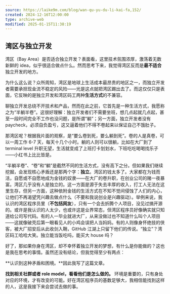 ```yaml
---
source: https://laike9m.com/blog/wan-qu-yu-du-li-kai-fa,152/
created: 2024-12-16T12:00:00
type: archive-web
modified: 2025-01-15T11:38:19
---
```


## **湾区与独立开发**

湾区（Bay Area）是否适合独立开发？表面看，这里技术氛围浓厚，激荡着无数新鲜的 idea，似乎很适合做点什么。然而思考下来，我觉得湾区反而是**最不适合**独立开发的地方。

为什么这么说？众所周知，湾区是地球上生活成本最昂贵的地区之一，而独立开发者需要承担现金流不稳定的风险——光是这点就把湾区踢出去了。而这仅仅只是表面，它反映的是独立开发和湾区码工两种**生活方式**的不兼容。

聊独立开发总绕不开技术和产品，然而在此之前，它首先是一种生活方式，我愿称之为“半躺半卷”。这很好理解：独立开发者们不需要坐班，想几点起就几点起，甚至一段时间完全不工作也没问题，是所谓“躺”；另一方面，独立开发者没有 paycheck，必须自负盈亏，这又逼着他们不得不卷起来以保证自己不饿肚子。

那湾区呢？根据我片面的观察，是“要么卷到死，要么躺到死”。卷的人是真卷，可以一周工作 6-7 天，每天十几个小时。躺的人则可以很躺，比如在大厂到了 terminal level 升职无望，生活就变成了上班打卡划划水，下班吃吃喝喝找乐子——小红书上比比皆是。

“半躺半卷”、“卷”和“躺”是截然不同的生活方式，没有高下之分。但如果我们继续挖掘，会发现核心矛盾还是那两个字：**独立**。湾区的钱太多了。大家都在为钱而活，自愿或不自愿地成为金钱的奴隶——在大厂的卷升职，在创业公司的赌一夜暴富。湾区几乎没有人是独立的。这一方面是源于失去丰厚的收入，打工人无法在这里生存，但另一方面，这种依附金钱的生活方式在不知不觉间侵蚀了人们的内心，让他们不再渴望凭兴趣去做点什么（不要和我说创业是兴趣驱动）。举例来说，我认识的湾区程序员里（**不包括网友**），只有一个会去折腾个人项目，没见过搞开源的。或许是我认识的人太少，也或许这是业界常态，但湾区程序员好像确实就只知道给公司写代码。有的人一毕业就进大厂，从来没做过也不知道什么叫个人项目——这就像破壳后第一眼看见人的小鸡会误把人当妈妈。有的人则像身怀绝技的侠客，被大厂招安后从此收剑入鞘，GitHub 江湖上只留下他们的传说。“独立”？湾区码工哈哈大笑。独立能当饭吃吗，能买大 house 吗？

好了，那如果你身在湾区，却不幸怀着独立开发的梦想，有什么是你能做的？这也是我在思考的事情。虽然还没有结论，但我觉得至少有两点：

**认识到这种矛盾和困境。**因此我写了这篇文章。

**找到相关社群或者 role model，看看他们是怎么做的。**
环境是重要的，只有身处对应的环境，才有改变的可能。好在湾区程序员的基数足够大，我相信能找到这样的人，这是我接下来会尝试去做的事。
